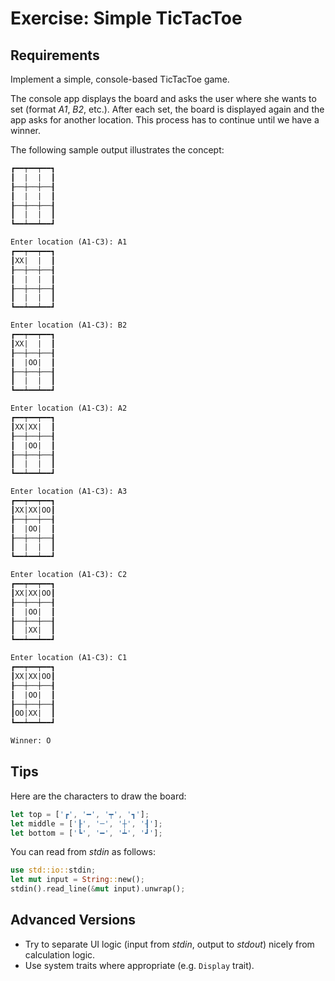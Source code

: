 # Exercise: Simple TicTacToe

## Requirements

Implement a simple, console-based TicTacToe game.

The console app displays the board and asks the user where she wants to set (format *A1*, *B2*, etc.). After each set, the board is displayed again and the app asks for another location. This process has to continue until we have a winner.

The following sample output illustrates the concept:

```txt
┏━━┯━━┯━━┓
┃  |  |  ┃
┠──┼──┼──┨
┃  |  |  ┃
┠──┼──┼──┨
┃  |  |  ┃
┗━━┷━━┷━━┛

Enter location (A1-C3): A1
┏━━┯━━┯━━┓
┃XX|  |  ┃
┠──┼──┼──┨
┃  |  |  ┃
┠──┼──┼──┨
┃  |  |  ┃
┗━━┷━━┷━━┛

Enter location (A1-C3): B2
┏━━┯━━┯━━┓
┃XX|  |  ┃
┠──┼──┼──┨
┃  |OO|  ┃
┠──┼──┼──┨
┃  |  |  ┃
┗━━┷━━┷━━┛

Enter location (A1-C3): A2
┏━━┯━━┯━━┓
┃XX|XX|  ┃
┠──┼──┼──┨
┃  |OO|  ┃
┠──┼──┼──┨
┃  |  |  ┃
┗━━┷━━┷━━┛

Enter location (A1-C3): A3
┏━━┯━━┯━━┓
┃XX|XX|OO┃
┠──┼──┼──┨
┃  |OO|  ┃
┠──┼──┼──┨
┃  |  |  ┃
┗━━┷━━┷━━┛

Enter location (A1-C3): C2
┏━━┯━━┯━━┓
┃XX|XX|OO┃
┠──┼──┼──┨
┃  |OO|  ┃
┠──┼──┼──┨
┃  |XX|  ┃
┗━━┷━━┷━━┛

Enter location (A1-C3): C1
┏━━┯━━┯━━┓
┃XX|XX|OO┃
┠──┼──┼──┨
┃  |OO|  ┃
┠──┼──┼──┨
┃OO|XX|  ┃
┗━━┷━━┷━━┛

Winner: O
```

## Tips

Here are the characters to draw the board:

```rs
let top = ['┏', '━', '┯', '┓'];
let middle = ['┠', '─', '┼', '┨'];
let bottom = ['┗', '━', '┷', '┛'];
```

You can read from *stdin* as follows:

```rs
use std::io::stdin;
let mut input = String::new();
stdin().read_line(&mut input).unwrap();
```

## Advanced Versions

* Try to separate UI logic (input from *stdin*, output to *stdout*) nicely from calculation logic.
* Use system traits where appropriate (e.g. `Display` trait).
